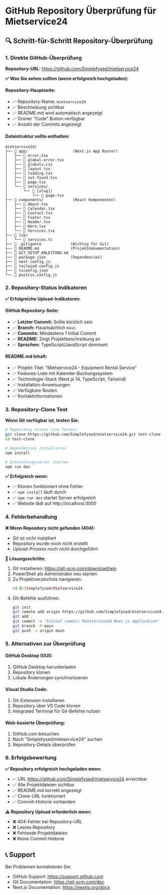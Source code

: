 # GitHub Repository Überprüfung für Mietservice24

## 🔍 Schritt-für-Schritt Repository-Überprüfung

### 1. Direkte GitHub-Überprüfung

**Repository-URL:** https://github.com/Simplefysed/mietservice24

**✅ Was Sie sehen sollten (wenn erfolgreich hochgeladen):**

#### Repository-Hauptseite:
- ✅ Repository-Name: `mietservice24`
- ✅ Beschreibung sichtbar
- ✅ README.md wird automatisch angezeigt
- ✅ Grüner "Code" Button verfügbar
- ✅ Anzahl der Commits angezeigt

#### Dateistruktur sollte enthalten:
```
mietservice24/
├── 📁 app/                    (Next.js App Router)
│   ├── 📄 error.tsx
│   ├── 📄 global-error.tsx
│   ├── 📄 globals.css
│   ├── 📄 layout.tsx
│   ├── 📄 loading.tsx
│   ├── 📄 not-found.tsx
│   ├── 📄 page.tsx
│   └── 📁 services/
│       └── 📁 [slug]/
│           └── 📄 page.tsx
├── 📁 components/             (React Komponenten)
│   ├── 📄 About.tsx
│   ├── 📄 Calendar.tsx
│   ├── 📄 Contact.tsx
│   ├── 📄 Footer.tsx
│   ├── 📄 Header.tsx
│   ├── 📄 Hero.tsx
│   └── 📄 Services.tsx
├── 📁 lib/
│   └── 📄 services.ts
├── 📄 .gitignore             (Wichtig für Git)
├── 📄 README.md              (Projektdokumentation)
├── 📄 GIT_SETUP_ANLEITUNG.md
├── 📄 package.json           (Dependencies)
├── 📄 next.config.js
├── 📄 tailwind.config.js
├── 📄 tsconfig.json
└── 📄 postcss.config.js
```

### 2. Repository-Status Indikatoren

**✅ Erfolgreiche Upload-Indikatoren:**

#### GitHub Repository-Seite:
- ✅ **Letzter Commit:** Sollte kürzlich sein
- ✅ **Branch:** Hauptsächlich `main`
- ✅ **Commits:** Mindestens 1 Initial Commit
- ✅ **README:** Zeigt Projektbeschreibung an
- ✅ **Sprachen:** TypeScript/JavaScript dominant

#### README.md Inhalt:
- ✅ Projekt-Titel: "Mietservice24 - Equipment Rental Service"
- ✅ Features-Liste mit Kalender-Buchungssystem
- ✅ Technologie-Stack (Next.js 14, TypeScript, Tailwind)
- ✅ Installation-Anweisungen
- ✅ Verfügbare Routen
- ✅ Kontaktinformationen

### 3. Repository-Clone Test

**Wenn Git verfügbar ist, testen Sie:**

```bash
# Repository klonen (zum Testen)
git clone https://github.com/Simplefysed/mietservice24.git test-clone
cd test-clone

# Dependencies installieren
npm install

# Entwicklungsserver starten
npm run dev
```

**✅ Erfolgreich wenn:**
- ✅ Klonen funktioniert ohne Fehler
- ✅ `npm install` läuft durch
- ✅ `npm run dev` startet Server erfolgreich
- ✅ Website lädt auf http://localhost:3000

### 4. Fehlerbehandlung

**❌ Wenn Repository nicht gefunden (404):**
- Git ist nicht installiert
- Repository wurde noch nicht erstellt
- Upload-Prozess noch nicht durchgeführt

**🔧 Lösungsschritte:**
1. Git installieren: https://git-scm.com/download/win
2. PowerShell als Administrator neu starten
3. Zu Projektverzeichnis navigieren:
   ```bash
   cd D:\Simplefysed\Mietservice24
   ```
4. Git-Befehle ausführen:
   ```bash
   git init
   git remote add origin https://github.com/Simplefysed/mietservice24.git
   git add .
   git commit -m "Initial commit: Mietservice24 Next.js application"
   git branch -M main
   git push -u origin main
   ```

### 5. Alternativen zur Überprüfung

#### GitHub Desktop (GUI):
1. GitHub Desktop herunterladen
2. Repository klonen
3. Lokale Änderungen synchronisieren

#### Visual Studio Code:
1. Git-Extension installieren
2. Repository über VS Code klonen
3. Integrated Terminal für Git-Befehle nutzen

#### Web-basierte Überprüfung:
1. GitHub.com besuchen
2. Nach "Simplefysed/mietservice24" suchen
3. Repository-Details überprüfen

### 6. Erfolgsbewertung

**✅ Repository erfolgreich hochgeladen wenn:**
- ✅ URL https://github.com/Simplefysed/mietservice24 erreichbar
- ✅ Alle Projektdateien sichtbar
- ✅ README.md korrekt angezeigt
- ✅ Clone-URL funktioniert
- ✅ Commit-Historie vorhanden

**⚠️ Repository Upload erforderlich wenn:**
- ❌ 404-Fehler bei Repository-URL
- ❌ Leeres Repository
- ❌ Fehlende Projektdateien
- ❌ Keine Commit-Historie

## 📞 Support

Bei Problemen kontaktieren Sie:
- GitHub Support: https://support.github.com
- Git Documentation: https://git-scm.com/doc
- Next.js Documentation: https://nextjs.org/docs
